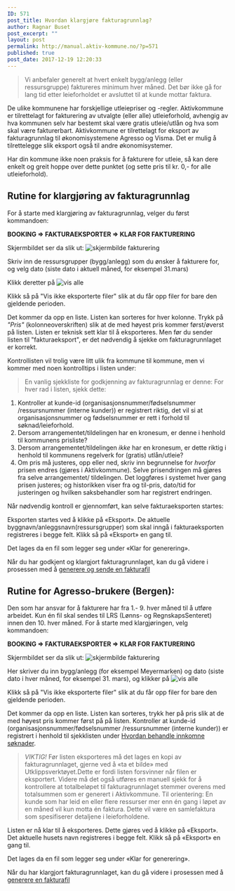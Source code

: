 ```yaml
---
ID: 571
post_title: Hvordan klargjøre fakturagrunnlag?
author: Ragnar Buset
post_excerpt: ""
layout: post
permalink: http://manual.aktiv-kommune.no/?p=571
published: true
post_date: 2017-12-19 12:20:33
---
```

>Vi anbefaler generelt at hvert enkelt bygg/anlegg (eller ressursgruppe) faktureres minimum hver måned. Det bør ikke gå for lang tid etter leieforholdet er avsluttet til at kunde mottar faktura.

De ulike kommunene har forskjellige utleiepriser og -regler. Aktivkommune er tilrettelagt for fakturering av utvalgte (eller alle) utleieforhold, avhengig av hva kommunen selv har bestemt skal være gratis utleie/utlån og hva som skal være fakturerbart. Aktivkommune er tilrettelagt for eksport av fakturagrunnlag til økonomisystemene Agresso og Visma. Det er mulig å tilrettelegge slik eksport også til andre økonomisystemer.

Har din kommune ikke noen praksis for å fakturere for utleie, så kan dere enkelt og greit hoppe over dette punktet (og sette pris til kr. 0,- for alle utleieforhold).

## Rutine for klargjøring av fakturagrunnlag
For å starte med klargjøring av fakturagrunnlag, velger du først kommandoen:

<strong>BOOKING => FAKTURAEKSPORTER => KLAR FOR FAKTURERING</strong>

Skjermbildet ser da slik ut: 
![skjermbilde fakturering](http://manual.aktiv-kommune.no/wp-content/uploads/2018/01/Skjermbildefaktura1.png)

Skriv inn de ressursgrupper (bygg/anlegg) som du ønsker å fakturere for, og velg dato (siste dato i aktuell måned, for eksempel 31.mars)

Klikk deretter på 
![vis alle](http://manual.aktiv-kommune.no/wp-content/uploads/2017/12/visalle.png) 

Klikk så på "Vis ikke eksporterte filer" slik at du får opp filer for bare den gjeldende perioden.

Det kommer da opp en liste. 
Listen kan sorteres for hver kolonne.
Trykk på <em>"Pris"</em> (kolonneoverskriften) slik at de med høyest pris kommer først/øverst på listen. 
Listen er teknisk sett klar til å eksporteres. Men før du sender listen til "fakturaeksport", er det nødvendig å sjekke om fakturagrunnlaget er korrekt. 

Kontrollisten vil trolig være litt ulik fra kommune til kommune, men vi kommer med noen kontrolltips i listen under:

>En vanlig sjekkliste for godkjenning av fakturagrunnlag er denne:
For hver rad i listen, sjekk dette:
1. Kontroller at kunde-id (organisasjonsnummer/fødselsnummer /ressursnummer (interne kunder)) er registrert riktig, det vil si at organisasjonsnummer og fødselsnummer er rett i forhold til søknad/leieforhold.
2. Dersom arrangementet/tildelingen har en kronesum, er denne i henhold til kommunens prisliste?
3. Dersom arrangementet/tildelingen <em>ikke </em> har en kronesum, er dette riktig i henhold til kommunens regelverk for (gratis) utlån/utleie?
4. Om pris må justeres, opp eller ned, skriv inn begrunnelse for <em>hvorfor </em> prisen endres (gjøres i Aktivkommune). Selve prisendringen må gjøres fra selve arrangementet/ tildelingen. Det loggføres i systemet hver gang prisen justeres; og historikken viser fra og til-pris, dato/tid for justeringen og hvilken saksbehandler som har registrert endringen.

Når nødvendig kontroll er gjennomført, kan selve fakturaeksporten startes:

Eksporten startes ved å klikke på «Eksport». 
De aktuelle byggnavn/anleggsnavn(ressursgrupper) som skal inngå i fakturaeksporten registreres i begge felt. 
Klikk så på «Eksport» en gang til.
 
Det lages da en fil som legger seg under «Klar for generering». 

Når du har godkjent og klargjort fakturagrunnlaget,  kan du gå videre i prosessen med å [generere og sende en fakturafil](http://manual.aktiv-kommune.no/?p=567)



## Rutine for Agresso-brukere (Bergen): 

Den som har ansvar for å fakturere har fra 1.- 9. hver måned til å utføre arbeidet. Kun én fil skal sendes til LRS (Lønns- og RegnskapsSenteret) innen den 10. hver måned. For å starte med klargjøringen, velg kommandoen:

<strong>BOOKING => FAKTURAEKSPORTER => KLAR FOR FAKTURERING</strong>

Skjermbildet ser da slik ut: 
![skjermbilde fakturering](http://manual.aktiv-kommune.no/wp-content/uploads/2018/01/Skjermbildefaktura1.png)

Her skriver du inn bygg/anlegg (for eksempel Meyermarken) og dato (siste dato i hver måned, for eksempel 31. mars), og klikker på 
![vis alle](http://manual.aktiv-kommune.no/wp-content/uploads/2017/12/visalle.png) 

Klikk så på "Vis ikke eksporterte filer" slik at du får opp filer for bare den gjeldende perioden.

Det kommer da opp en liste. Listen kan sorteres, trykk her på pris slik at de med høyest pris kommer først på på listen. Kontroller at kunde-id (organisasjonsnummer/fødselsnummer /ressursnummer (interne kunder)) er registrert i henhold til sjekklisten under [Hvordan behandle innkomne søknader](http://manual.aktiv-kommune.no/?p=298).

>*VIKTIG!* Før listen eksporteres må det lages en kopi av fakturagrunnlaget, gjerne ved å «ta et bilde» med Utklippsverktøyet.Dette er fordi listen forsvinner når filen er eksportert. 
Videre må det også utføres en manuell sjekk for å kontrollere at totalbeløpet til fakturagrunnlaget stemmer overens med totalsummen som er generert i Aktivkommune. 
Til orientering: En kunde som har leid en eller flere ressurser mer enn én gang i løpet av en måned vil kun motta én faktura. Dette vil være en samlefaktura som spesifiserer detaljene i leieforholdene. 

Listen er nå klar til å eksporteres. Dette gjøres ved å klikke på «Eksport». Det aktuelle husets navn registreres i begge felt. Klikk så på «Eksport» en gang til.
 
Det lages da en fil som legger seg under «Klar for generering». 

Når du har klargjort fakturagrunnlaget, kan du gå videre i prosessen med å [generere en fakturafil](http://manual.aktiv-kommune.no/?p=567)